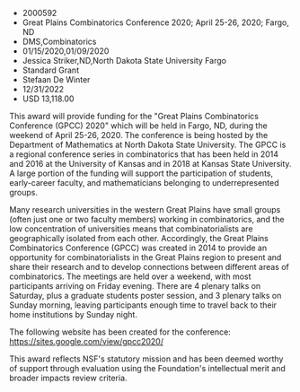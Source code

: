 
* 2000592
* Great Plains Combinatorics Conference 2020; April 25-26, 2020; Fargo, ND
* DMS,Combinatorics
* 01/15/2020,01/09/2020
* Jessica Striker,ND,North Dakota State University Fargo
* Standard Grant
* Stefaan De Winter
* 12/31/2022
* USD 13,118.00

This award will provide funding for the "Great Plains Combinatorics Conference
(GPCC) 2020" which will be held in Fargo, ND, during the weekend of April 25-26,
2020. The conference is being hosted by the Department of Mathematics at North
Dakota State University. The GPCC is a regional conference series in
combinatorics that has been held in 2014 and 2016 at the University of Kansas
and in 2018 at Kansas State University. A large portion of the funding will
support the participation of students, early-career faculty, and mathematicians
belonging to underrepresented groups.

Many research universities in the western Great Plains have small groups (often
just one or two faculty members) working in combinatorics, and the low
concentration of universities means that combinatorialists are geographically
isolated from each other. Accordingly, the Great Plains Combinatorics Conference
(GPCC) was created in 2014 to provide an opportunity for combinatorialists in
the Great Plains region to present and share their research and to develop
connections between different areas of combinatorics. The meetings are held over
a weekend, with most participants arriving on Friday evening. There are 4
plenary talks on Saturday, plus a graduate students poster session, and 3
plenary talks on Sunday morning, leaving participants enough time to travel back
to their home institutions by Sunday night.

The following website has been created for the conference:
https://sites.google.com/view/gpcc2020/

This award reflects NSF's statutory mission and has been deemed worthy of
support through evaluation using the Foundation's intellectual merit and broader
impacts review criteria.
